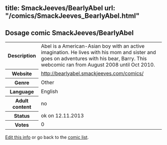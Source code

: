 title: SmackJeeves/BearlyAbel
url: "/comics/SmackJeeves_BearlyAbel.html"
---
Dosage comic SmackJeeves/BearlyAbel
-----------------------------------------

<p id="msg"></p>
<script type="text/javascript">
if (window.location.search === '?edit_info_mail=sent_ok') {
  var elem = document.getElementById("msg");
  elem.innerHTML = 'Edited information sucessfully sent for review, which is usually done daily. Thanks!';
  elem.className = 'ok';
}
</script>
<table class="comicinfo">
<tr>
<th>Description</th><td>Abel is a American-Asian boy with an active imagination. He lives with his mom and sister and goes on adventures with his bear, Barry. This webcomic ran from August 2008 until Oct 2010.</td>
</tr>
<tr>
<th>Website</th><td><a href="http://bearlyabel.smackjeeves.com/comics/">http://bearlyabel.smackjeeves.com/comics/</a></td>
</tr>
<tr>
<th>Genre</th><td>Other</td>
</tr>
<tr>
<th>Language</th><td>English</td>
</tr>
<tr>
<th>Adult content</th><td>no</td>
</tr>
<tr>
<th>Status</th><td>ok on 12.11.2013</td>
</tr>
<tr>
<th>Votes</th><td>0</td>
</tr>
</table>

[Edit this info](SmackJeeves_BearlyAbel_edit.html) or go back to the [comic list](../comic-index.html).
